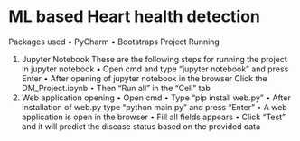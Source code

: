 # ML based Heart health detection
Packages used
•	PyCharm
•	Bootstraps
Project Running
1.	Jupyter Notebook
These are the following steps for running the project in jupyter notebook
•	Open cmd and type “jupyter notebook” and press Enter
•	After opening of jupyter notebook in the browser Click the DM_Project.ipynb
•	Then “Run all” in the “Cell” tab
2.	Web application opening 
•	Open cmd
•	Type “pip install web.py”
•	After installation of web.py type “python main.py” and press “Enter”
•	A web application is open in the browser
•	Fill all fields appears 
•	Click “Test” and it will predict the disease status based on the provided data
